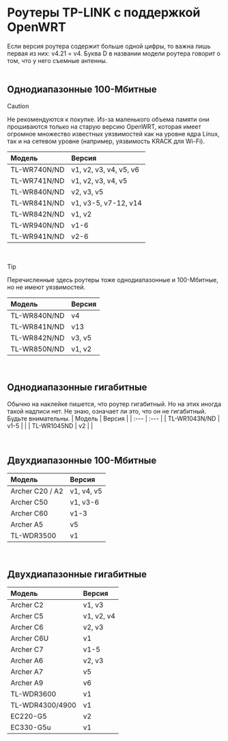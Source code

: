# Роутеры TP-LINK с поддержкой OpenWRT

Если версия роутера содержит больше одной цифры, то важна лишь первая из них: v4.21 = v4.
Буква D в названии модели роутера говорит о том, что у него съемные антенны.<br><br>

## Однодиапазонные 100-Мбитные

> [!CAUTION]  
> Не рекомендуются к покупке. Из-за маленького объема памяти они прошиваются только на старую версию OpenWRT, которая имеет огромное множество известных уязвимостей как на уровне ядра Linux, так и на сетевом уровне (например, уязвимость KRACK для Wi-Fi).

| Модель | Версия |
| :---         |     :---      |
| TL-WR740N/ND | v1, v2, v3, v4, v5, v6   |
| TL-WR741N/ND | v1, v2, v3, v4, v5   |
| TL-WR840N/ND | v2, v3, v5   |
| TL-WR841N/ND | v1, v3-5, v7-12, v14 |
| TL-WR842N/ND | v1, v2  |
| TL-WR940N/ND | v1-6  |
| TL-WR941N/ND | v2-6  |

<br>

> [!TIP]
> Перечисленные здесь роутеры тоже однодиапазонные и 100-Мбитные, но не имеют уязвимостей.

| Модель    | Версия |
| :---      |     :---      |
| TL-WR840N/ND | v4   |
| TL-WR841N/ND | v13  |
| TL-WR842N/ND | v3, v5 |
| TL-WR850N/ND | v1, v2 |

<br>

## Однодиапазонные гигабитные
Обычно на наклейке пишется, что роутер гигабитный. Но на этих иногда такой надписи нет. Не знаю, означает ли это, что он не гигабитный. Будьте внимательны.
| Модель | Версия |
| :---         |     :---      |
| TL-WR1043N/ND | v1-5  |  |
| TL-WR1045ND | v2  |  |

<br>

## Двухдиапазонные 100-Мбитные
| Модель | Версия |
| :---         |     :---      |
| Archer C20 / A2 | v1, v4, v5   |
| Archer C50 | v1, v3-6  |
| Archer C60 | v1-3  |
| Archer A5 | v5  |
| TL-WDR3500 | v1 |

<br>

## Двухдиапазонные гигабитные
| Модель | Версия |
| :---         |     :---      |
| Archer C2 | v1, v3   |
| Archer C5 | v1, v2, v4   |
| Archer C6 | v2, v3   |
| Archer C6U | v1 |
| Archer C7 | v1-5 |
| Archer A6 | v2, v3  |
| Archer A7 | v5  |
| Archer A9 | v6  |
| TL-WDR3600 | v1  |
| TL-WDR4300/4900 | v1  |
| EC220-G5 | v2 |
| EC330-G5u | v1 |


<br>
